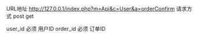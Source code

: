 URL地址
http://127.0.0.1/index.php?m=Api&c=User&a=orderConfirm
请求方式
post  get

user_id 必须 用户ID
order_id 必须 订单ID